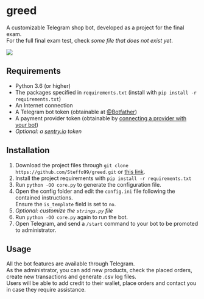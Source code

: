 # greed
A customizable Telegram shop bot, developed as a project for the final exam.  
For the full final exam test, check _some file that does not exist yet_.

![](https://img.shields.io/badge/version-beta-blue.svg)

## Requirements
* Python 3.6 (or higher)
* The packages specified in `requirements.txt` (install with `pip install -r requirements.txt`)
* An Internet connection
* A Telegram bot token (obtainable at [@Botfather](https://t.me/Botfather))
* A payment provider token (obtainable by [connecting a provider with your bot](https://t.me/Botfather))
* _Optional: a [sentry.io](https://sentry.io) token_

## Installation
1. Download the project files through `git clone https://github.com/Steffo99/greed.git` or [this link](https://github.com/Steffo99/greed/archive/master.zip).
2. Install the project requirements with `pip install -r requirements.txt`
3. Run `python -OO core.py` to generate the configuration file.
4. Open the config folder and edit the `config.ini` file following the contained instructions.  
Ensure the `is_template` field is set to `no`.
5. _Optional: customize the `strings.py` file_
6. Run `python -OO core.py` again to run the bot.
7. Open Telegram, and send a `/start` command to your bot to be promoted to administrator.

## Usage
All the bot features are available through Telegram.   
As the administrator, you can add new products, check the placed orders, create new transactions and generate .csv log files.  
Users will be able to add credit to their wallet, place orders and contact you in case they require assistance.
